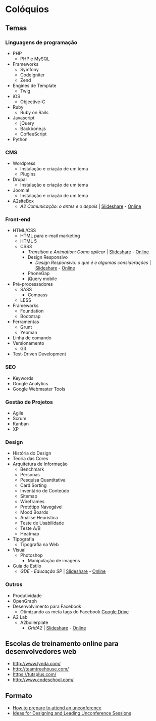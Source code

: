 # Colóquios

## Temas

### Linguagens de programação
  * PHP
    * PHP e MySQL
  * Frameworks
    * Symfony
    * CodeIgniter
    * Zend
  * Engines de Template
    * Twig
  * iOS
    * Objective-C
  * Ruby
    * Ruby on Rails
  * Javascript
    * jQuery
    * Backbone.js
    * CoffeeScript
  * Python
  
### CMS
  * Wordpress
    * Instalação e criação de um tema
    * Plugins
  * Drupal
    * Instalação e criação de um tema
  * Joomla!
    * Instalação e criação de um tema
  * A2siteBox
    * _A2 Comunicação: o antes e o depois_ | [Slideshare](http://pt.slideshare.net/raphaelfabeni/a2-comunicacao) - [Online](http://raphaelfabeni.com.br/talks/a2comunicacao/#/)
    
### Front-end
  * HTML/CSS
    * HTML para e-mail marketing
    * HTML 5
    * CSS3
      * _Transition e Animation: Como aplicar_ | [Slideshare](http://www.slideshare.net/raphaelfabeni/transition-animation-22609313) - [Online](http://raphaelfabeni.com.br/talks/transition-animation/) 
      * Design Responsivo
        * _Design Responsivo: o que é e algumas considerações_ | [Slideshare](http://www.slideshare.net/raphaelfabeni/design-responsivo-27345593) - [Online](http://raphaelfabeni.com.br/talks/design-responsivo/#/design-responsivo)
      * PhoneGap
      * jQuery mobile
  * Pré-processadores
    * SASS
      * Compass
    * LESS
  * Frameworks
    * Foundation
    * Bootstrap
  * Ferramentas
    * Grunt
    * Yeoman
  * Linha de comando
  * Versionamento
    * Git
  * Test-Driven Development

### SEO
  * Keywords
  * Google Analytics
  * Google Webmaster Tools

### Gestão de Projetos
  * Agile
  * Scrum
  * Kanban
  * XP
  
### Design
  * História do Design
  * Teoria das Cores
  * Arquitetura de Informação
    * Benchmark
    * Personas
    * Pesquisa Quantitativa
    * Card Sorting
    * Inventário de Conteúdo
    * Sitemap
    * Wireframes
    * Protótipo Navegável
    * Mood Boards
    * Análise Heurística
    * Teste de Usabilidade
    * Teste A/B
    * Heatmap
  * Tipografia
    * Tipografia na Web
  * Visual
    * Photoshop
      * Manipulação de imagens  
  * Guia de Estilo
    * _GDE - Educação SP_ | [Slideshare](http://www.slideshare.net/raphaelfabeni/gde-educacaosp) - [Online](http://raphaelfabeni.com.br/talks/gde-educacaosp/#/)

### Outros
  * Produtividade
  * OpenGraph 
  * Desenvolvimento para Facebook
     * Otimizando as meta tags do Facebook [Google Drive](https://docs.google.com/a/a2comunicacao.com.br/presentation/d/1nXKtGK4AjuobU3FpmGRlXuI6agDRcy7Z3tvXDGELtAs/edit#slide=id.g33e3eae92_1_0)
  * A2 Lab
    * A2boilerplate
      * _GridA2_ | [Slideshare](http://www.slideshare.net/raphaelfabeni/a2boilerplate) - [Online](http://raphaelfabeni.com.br/talks/grid-a2/)

## Escolas de treinamento online para desenvolvedores web

* http://www.lynda.com/
* http://teamtreehouse.com/
* https://tutsplus.com/
* http://www.codeschool.com/

## Formato

* [How to prepare to attend an unconference](http://www.unconference.net/unconferencing-how-to-prepare-to-attend-an-unconference/)
* [Ideas for Designing and Leading Unconference Sessions](http://www.environmentalevaluators.net/ideas-for-designing-and-leading-sessions/)
